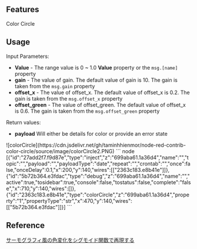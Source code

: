 ## Features
Color Circle

## Usage
<p>Input Parameters:
    <ul>
        <li><b>Value</b> - The range value is 0 ~ 1.0 <b>Value</b> property or the <code>msg.[name]</code> property</li>
        <li><b>gain</b> - The value of gain. The default value of gain is 10. The gain is taken from the <code>msg.gain</code> property</li>
        <li><b>offset_x</b> - The value of offset_x. The default value of offset_x is 0.2. The gain is taken from the <code>msg.offset_x</code> property</li>
        <li><b>offset_green</b> - The value of offset_green. The default value of offset_x is 0.6. The gain is taken from the <code>msg.offset_green</code> property</li>
    </ul>
</p>
<p>Return values:
    <ul>
        <li><b>payload</b> Will either be details for color or provide an error state</li>
    </ul>
</p>
![colorCircle](https://cdn.jsdelivr.net/gh/taminhhienmor/node-red-contrib-color-circle/source/image/colorCircle2.PNG)
``` node
[{"id":"27add2f7.f9d87e","type":"inject","z":"699aba61.1a36d4","name":"","topic":"","payload":"","payloadType":"date","repeat":"","crontab":"","once":false,"onceDelay":0.1,"x":200,"y":140,"wires":[["2363c183.e8b41e"]]},{"id":"5b72b364.e3fdac","type":"debug","z":"699aba61.1a36d4","name":"","active":true,"tosidebar":true,"console":false,"tostatus":false,"complete":"false","x":710,"y":140,"wires":[]},{"id":"2363c183.e8b41e","type":"colorCircle","z":"699aba61.1a36d4","property":"1","propertyType":"str","x":470,"y":140,"wires":[["5b72b364.e3fdac"]]}]
```

## Reference
<a href="https://qiita.com/masato_ka/items/c178a53c51364703d70b">サーモグラフィ風の色変化をシグモイド関数で再現する</a>